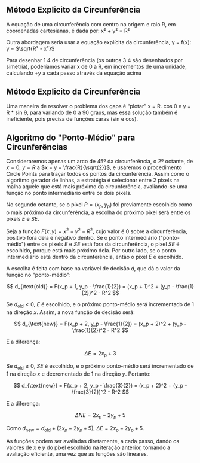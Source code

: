

## Método Explicito da Circunferência

A equação de uma circunferência com centro na origem e raio R, em coordenadas cartesianas, é dada por:
						x² + y² = R²

Outra abordagem seria usar a equação explícita da circunferência, y = f(x):
					    y =  $\sqrt{R² - x²}$

Para desenhar 1 4 de circunferência (os outros 3 4 são desenhados por simetria), poderíamos variar x de 0 a R, em incrementos de uma unidade, calculando +y a cada passo através da equação acima

## Método Explicito da Circunferência

Uma maneira de resolver o problema dos gaps é “plotar” x = R. cos θ e y = R * sin θ, para variando de 0 a 90 graus, mas essa solução também é ineficiente, pois precisa de funções caras (sin e cos).

## Algoritmo do "Ponto-Médio" para Circunferências

Consideraremos apenas um arco de 45º da circunferência, o 2º octante, de $x = 0$, $y = R$ a $x = y = \frac{R}{\sqrt{2}}$, e usaremos o procedimento Circle Points para traçar todos os pontos da circunferência. Assim como o algoritmo gerador de linhas, a estratégia é selecionar entre 2 pixels na malha aquele que está mais próximo da circunferência, avaliando-se uma função no ponto intermediário entre os dois pixels. 

No segundo octante, se o pixel $P = (x_p, y_p)$ foi previamente escolhido como o mais próximo da circunferência, a escolha do próximo pixel será entre os pixels $E$ e $SE$. 

Seja a função $F(x, y) = x^2 + y^2 - R^2$, cujo valor é 0 sobre a circunferência, positivo fora dela e negativo dentro. Se o ponto intermediário ("ponto-médio") entre os pixels $E$ e $SE$ está fora da circunferência, o pixel $SE$ é escolhido, porque está mais próximo dela. Por outro lado, se o ponto intermediário está dentro da circunferência, então o pixel $E$ é escolhido.

A escolha é feita com base na variável de decisão $d$, que dá o valor da função no "ponto-médio":

$$
d_{\text{old}} = F(x_p + 1, y_p - \frac{1}{2}) = (x_p + 1)^2 + (y_p - \frac{1}{2})^2 - R^2
$$

Se $d_{\text{old}} < 0$, $E$ é escolhido, e o próximo ponto-médio será incrementado de 1 na direção $x$. Assim, a nova função de decisão será:

$$
d_{\text{new}} = F(x_p + 2, y_p - \frac{1}{2}) = (x_p + 2)^2 + (y_p - \frac{1}{2})^2 - R^2
$$

E a diferença:

$$
\Delta E = 2x_p + 3
$$

Se $d_{\text{old}} \geq 0$, $SE$ é escolhido, e o próximo ponto-médio será incrementado de 1 na direção $x$ e decrementado de 1 na direção $y$. Portanto:

$$
d_{\text{new}} = F(x_p + 2, y_p - \frac{3}{2}) = (x_p + 2)^2 + (y_p - \frac{3}{2})^2 - R^2
$$

E a diferença:

$$
\Delta NE = 2x_p - 2y_p + 5
$$

Como $d_{\text{new}} = d_{\text{old}} + (2x_p - 2y_p + 5)$, $\Delta E = 2x_p - 2y_p + 5$.

As funções podem ser avaliadas diretamente, a cada passo, dando os valores de $x$ e $y$ do pixel escolhido na iteração anterior, tornando a avaliação eficiente, uma vez que as funções são lineares.

						
						  		

				


